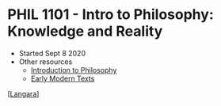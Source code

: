 # PHIL 1101 - Intro to Philosophy: Knowledge and Reality

- Started Sept 8 2020
- Other resources
  - [Introduction to Philosophy](http://homepages.wmich.edu/%7Ebaldner/introsyl.htm)
  - [Early Modern Texts](https://www.earlymoderntexts.com)

[[Langara]]

[//begin]: # "Autogenerated link references for markdown compatibility"
[langara]: langara "Langara"
[//end]: # "Autogenerated link references"
